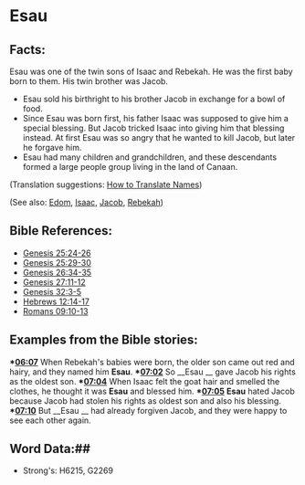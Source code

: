 # Esau #

## Facts: ##

Esau was one of the twin sons of Isaac and Rebekah. He was the first baby born to them. His twin brother was Jacob.

 * Esau sold his birthright to his brother Jacob in exchange for a bowl of food.
 * Since Esau was born first, his father Isaac was supposed to give him a special blessing. But Jacob tricked Isaac into giving him that blessing instead. At first Esau was so angry that he wanted to kill Jacob, but later he forgave him.
 * Esau had many children and grandchildren, and these descendants formed a large people group living in the land of Canaan.

(Translation suggestions: [How to Translate Names](rc://en/ta/man/translate/translate-names))

(See also: [Edom](edom.md), [Isaac](isaac.md), [Jacob](jacob.md), [Rebekah](rebekah.md))

## Bible References: ##

* [Genesis 25:24-26](rc://en/tn/help/gen/25/24)
* [Genesis 25:29-30](rc://en/tn/help/gen/25/29)
* [Genesis 26:34-35](rc://en/tn/help/gen/26/34)
* [Genesis 27:11-12](rc://en/tn/help/gen/27/11)
* [Genesis 32:3-5](rc://en/tn/help/gen/32/03)
* [Hebrews 12:14-17](rc://en/tn/help/heb/12/14)
* [Romans 09:10-13](rc://en/tn/help/rom/09/10)

## Examples from the Bible stories: ##

  __*[06:07](rc://en/tn/help/obs/06/07)__ When Rebekah's babies were born, the older son came out red and hairy, and they named him __Esau__.
  __*[07:02](rc://en/tn/help/obs/07/02)__ So __Esau __ gave Jacob his rights as the oldest son.
  __*[07:04](rc://en/tn/help/obs/07/04)__ When Isaac felt the goat hair and smelled the clothes, he thought it was __Esau__ and blessed him.
  __*[07:05](rc://en/tn/help/obs/07/05)__ __Esau__ hated Jacob because Jacob had stolen his rights as oldest son and also his blessing.
  __*[07:10](rc://en/tn/help/obs/07/10)__ But __Esau __ had already forgiven Jacob, and they were happy to see each other again.

## Word Data:##

* Strong's: H6215, G2269
